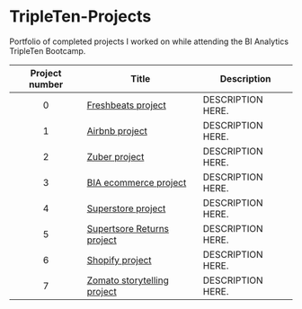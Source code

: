 # TripleTen-Projects
Portfolio of completed projects I worked on while attending the BI Analytics TripleTen Bootcamp.

| Project number | Title | Description |
| :-----------: | ----------- |----------- |
| 0 | [Freshbeats project](https://github.com/ZahinK11/TripleTen-Projects/tree/main/Freshbeats%20project) | DESCRIPTION HERE. |
| 1 | [Airbnb project](https://github.com/ZahinK11/TripleTen-Projects/tree/main/Airbnb%20project) | DESCRIPTION HERE. |
| 2 | [Zuber project](https://github.com/ZahinK11/TripleTen-Projects/tree/main/Zuber%20project) | DESCRIPTION HERE. |
| 3 | [BIA ecommerce project](https://github.com/ZahinK11/TripleTen-Projects/tree/main/BIA%20ecommerce%20project) | DESCRIPTION HERE. |
| 4 | [Superstore project](https://github.com/ZahinK11/TripleTen-Projects/tree/main/Superstore%20project) | DESCRIPTION HERE. |
| 5 | [Supertsore Returns project](https://github.com/ZahinK11/TripleTen-Projects/tree/main/Superstore%20Returns%20project) | DESCRIPTION HERE. |
| 6 | [Shopify project](https://github.com/ZahinK11/TripleTen-Projects/tree/main/Shopify%20project) | DESCRIPTION HERE. |
| 7 | [Zomato storytelling project](https://github.com/ZahinK11/TripleTen-Projects/tree/main/Zomato%20storytelling%20project) | DESCRIPTION HERE. |
<!--
| 8 | [PROJECT NAME](PROJECT DIRECTORY LINK) | DESCRIPTION HERE. |
| 9 | [PROJECT NAME](PROJECT DIRECTORY LINK) | DESCRIPTION HERE. |
| 10| [PROJECT NAME](PROJECT DIRECTORY LINK) | DESCRIPTION HERE. |
-->


